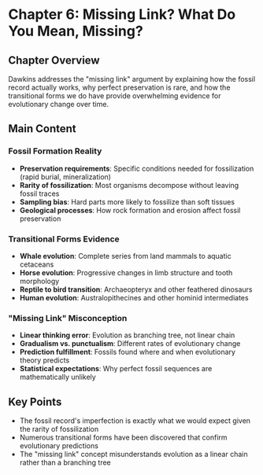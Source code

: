 # Chapter 6: Missing Link? What Do You Mean, Missing?

## Chapter Overview
Dawkins addresses the "missing link" argument by explaining how the fossil record actually works, why perfect preservation is rare, and how the transitional forms we do have provide overwhelming evidence for evolutionary change over time.

## Main Content

### Fossil Formation Reality
- **Preservation requirements**: Specific conditions needed for fossilization (rapid burial, mineralization)
- **Rarity of fossilization**: Most organisms decompose without leaving fossil traces
- **Sampling bias**: Hard parts more likely to fossilize than soft tissues
- **Geological processes**: How rock formation and erosion affect fossil preservation

### Transitional Forms Evidence
- **Whale evolution**: Complete series from land mammals to aquatic cetaceans
- **Horse evolution**: Progressive changes in limb structure and tooth morphology
- **Reptile to bird transition**: Archaeopteryx and other feathered dinosaurs
- **Human evolution**: Australopithecines and other hominid intermediates

### "Missing Link" Misconception
- **Linear thinking error**: Evolution as branching tree, not linear chain
- **Gradualism vs. punctualism**: Different rates of evolutionary change
- **Prediction fulfillment**: Fossils found where and when evolutionary theory predicts
- **Statistical expectations**: Why perfect fossil sequences are mathematically unlikely

## Key Points
- The fossil record's imperfection is exactly what we would expect given the rarity of fossilization
- Numerous transitional forms have been discovered that confirm evolutionary predictions
- The "missing link" concept misunderstands evolution as a linear chain rather than a branching tree
